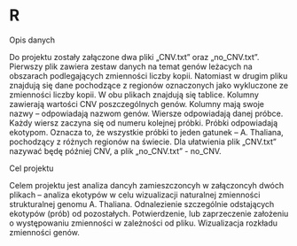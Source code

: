 # R

Opis danych

Do projektu zostały załączone dwa pliki „CNV.txt” oraz  „no_CNV.txt”. 
Pierwszy plik zawiera zestaw danych na temat genów leżacych na obszarach podlegających zmienności liczby kopii. Natomiast w drugim pliku znajdują się dane pochodzące z regionów oznaczonych jako wykluczone ze zmienności liczby kopii.
W obu plikach znajdują się tablice. 
Kolumny zawierają wartości CNV poszczególnych genów. Kolumny mają swoje nazwy – odpowiadają nazwom genów.
Wiersze odpowiadają danej próbce. Każdy wiersz zaczyna się od numeru kolejnej próbki. Próbki odpowiadają ekotypom. Oznacza to, że wszystkie próbki to jeden gatunek – 
A. Thaliana, pochodzący z różnych regionów na świecie.
Dla ułatwienia plik „CNV.txt” nazywać będę później CNV, a plik „no_CNV.txt” - no_CNV.


Cel projektu

Celem projektu jest analiza dancyh zamieszczoncyh w załączoncyh dwóch plikach – analiza ekotypów w celu wizualizacji naturalnej zmienności strukturalnej genomu 
A. Thaliana.
Odnalezienie szczególnie odstających ekotypów (prób) od pozostałych.
Potwierdzenie, lub zaprzeczenie założeniu o występowaniu zmienności w zależności od pliku.
Wizualizacja rozkładu zmienności genów.
